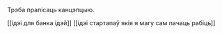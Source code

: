 Трэба прапісаць канцэпцыю.

[[ідэі для банка ідэй]]
[[ідэі стартапаў якія я магу сам пачаць рабіць]]
